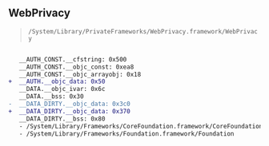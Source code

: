 ## WebPrivacy

> `/System/Library/PrivateFrameworks/WebPrivacy.framework/WebPrivacy`

```diff

   __AUTH_CONST.__cfstring: 0x500
   __AUTH_CONST.__objc_const: 0xea8
   __AUTH_CONST.__objc_arrayobj: 0x18
+  __AUTH.__objc_data: 0x50
   __DATA.__objc_ivar: 0x6c
   __DATA.__bss: 0x30
-  __DATA_DIRTY.__objc_data: 0x3c0
+  __DATA_DIRTY.__objc_data: 0x370
   __DATA_DIRTY.__bss: 0x80
   - /System/Library/Frameworks/CoreFoundation.framework/CoreFoundation
   - /System/Library/Frameworks/Foundation.framework/Foundation

```
